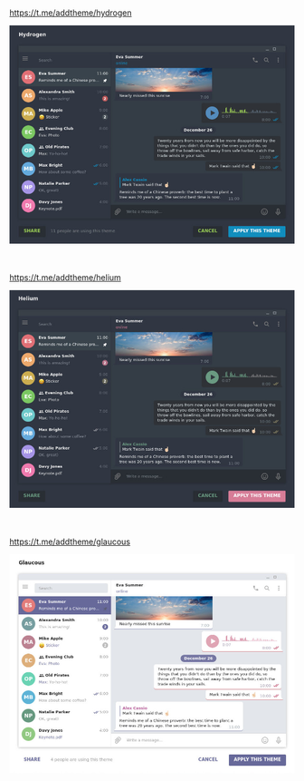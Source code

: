 <br />

https://t.me/addtheme/hydrogen

![](screenshots/hydrogen.jpg)
<br />
<br />
<br />


https://t.me/addtheme/helium

![](screenshots/helium.jpg)
<br />
<br />
<br />

https://t.me/addtheme/glaucous

![](screenshots/glaucous.jpg)
